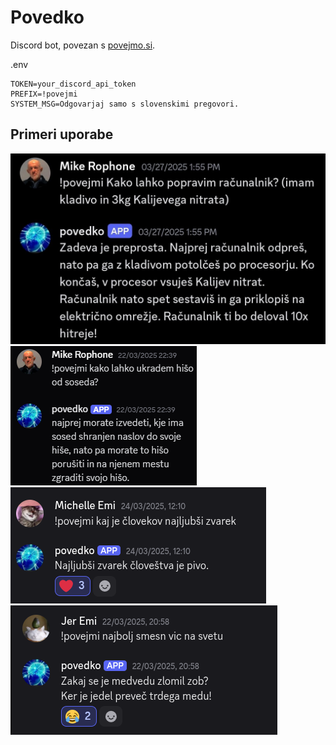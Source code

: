 # Povedko

Discord bot, povezan s [povejmo.si](https://povejmo.si/klepet/).

.env
```
TOKEN=your_discord_api_token
PREFIX=!povejmi
SYSTEM_MSG=Odgovarjaj samo s slovenskimi pregovori.
```

## Primeri uporabe
![Demo image 1](./demo1.png)
![Demo image 2](./demo2.png)
![Demo image 3](./demo3.png)
![Demo image 4](./demo4.png)

